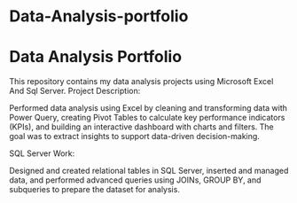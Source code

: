 # Data-Analysis-portfolio
# Data Analysis Portfolio

This repository contains my data analysis projects using Microsoft Excel And Sql Server.
Project Description:

Performed data analysis using Excel by cleaning and transforming data with Power Query, creating Pivot Tables to calculate key performance indicators (KPIs), and building an interactive dashboard with charts and filters. The goal was to extract insights to support data-driven decision-making.

SQL Server Work:

Designed and created relational tables in SQL Server, inserted and managed data, and performed advanced queries using JOINs, GROUP BY, and subqueries to prepare the dataset for analysis.


